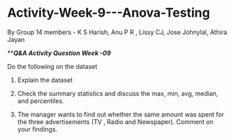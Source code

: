 # Activity-Week-9---Anova-Testing
By Group 14 members - K S Harish, Anu P R , Lissy CJ,  Jose Johnylal, Athira Jayan


*******Q&A Activity Question Week -09*****

Do the following on the dataset


1. Explain the dataset

2. Check the summary statistics and discuss the max, min, avg, median,
and percentiles.

3. The manager wants to find out whether the same amount was spent
for the three advertisements (TV , Radio and Newspaper). Comment
on your findings.
